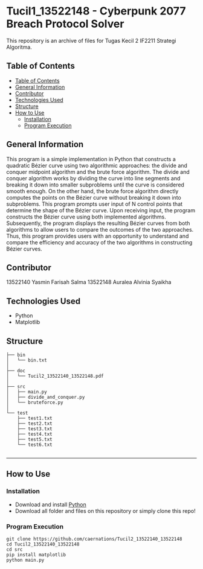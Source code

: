 # Tucil1_13522148 - Cyberpunk 2077 Breach Protocol Solver
This repository is an archive of files for Tugas Kecil 2 IF2211 Strategi Algoritma.

## Table of Contents
  - [Table of Contents](#table-of-contents)
  - [General Information](#general-information)
  - [Contributor](#contributor)
  - [Technologies Used](#technologies-used)
  - [Structure](#structure)
  - [How to Use](#how-to-use)
    - [Installation](#installation)
    - [Program Execution](#program-execution)

## General Information
This program is a simple implementation in Python that constructs a quadratic Bézier curve using two algorithmic approaches: the divide and conquer midpoint algorithm and the brute force algorithm. The divide and conquer algorithm works by dividing the curve into line segments and breaking it down into smaller subproblems until the curve is considered smooth enough. On the other hand, the brute force algorithm directly computes the points on the Bézier curve without breaking it down into subproblems. This program prompts user input of N control points that determine the shape of the Bézier curve. Upon receiving input, the program constructs the Bézier curve using both implemented algorithms. Subsequently, the program displays the resulting Bézier curves from both algorithms to allow users to compare the outcomes of the two approaches. Thus, this program provides users with an opportunity to understand and compare the efficiency and accuracy of the two algorithms in constructing Bézier curves.

## Contributor
13522140 Yasmin Farisah Salma
13522148 Auralea Alvinia Syaikha

## Technologies Used
- Python
- Matplotlib

## Structure

```
├── bin
│   └── bin.txt
│
├── doc
│   └── Tucil2_13522140_13522148.pdf
│
├── src
│   ├── main.py
│   ├── divide_and_conquer.py
│   └── bruteforce.py
│ 
└── test
    ├── test1.txt
    ├── test2.txt
    ├── test3.txt
    ├── test4.txt
    ├── test5.txt
    └── test6.txt
    
```

---

## How to Use

### Installation
- Download and install [Python](https://www.python.org/downloads/)
- Download all folder and files on this repository or simply clone this repo!

### Program Execution
    git clone https://github.com/caernations/Tucil2_13522140_13522148
    cd Tucil2_13522140_13522148
    cd src
    pip install matplotlib
    python main.py
